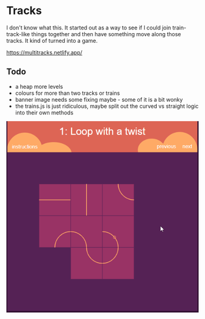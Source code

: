 # Tracks

I don't know what this. It started out as a way to see if I could join train-track-like things together and then have something move along those tracks. It kind of turned into a game.

https://multitracks.netlify.app/

## Todo

* a heap more levels
* colours for more than two tracks or trains
* banner image needs some fixing maybe - some of it is a bit wonky
* the trains.js is just ridiculous, maybe split out the curved vs straight logic into their own methods

![Example 1](tracks-example01.gif?raw=true "example 1")
